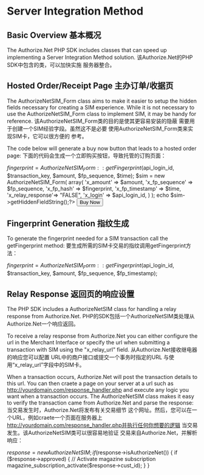 Server Integration Method
=========================

Basic Overview
基本概况
--------------

The Authorize.Net PHP SDK includes classes that can speed up implementing
a Server Integration Method solution.
该Authorize.Net的PHP SDK中包含的类，可以加快实施
服务器整合。

Hosted Order/Receipt Page
主办订单/收据页
-------------------------

The AuthorizeNetSIM_Form class aims to make it easier to setup the hidden
fields necessary for creating a SIM experience. While it is not necessary
to use the AuthorizeNetSIM_Form class to implement SIM, it may be handy for
reference.
该AuthorizeNetSIM_Form类的目的是使其更容易安装的隐蔽
需要用于创建一个SIM经验字段。虽然这不是必要
使用AuthorizeNetSIM_Form类来实现SIM卡，它可以很方便的
参考。


The code below will generate a buy now button that leads to a hosted order page:
下面的代码会生成一个立即购买按钮，导致托管的订购页面：



<form method="post" action="https://test.authorize.net/gateway/transact.dll">
<?php
$amount = "9.99";
$fp_sequence = "123";
$time = time();

$fingerprint = AuthorizeNetSIM_Form::getFingerprint($api_login_id, $transaction_key, $amount, $fp_sequence, $time);
$sim = new AuthorizeNetSIM_Form(
    array(
    'x_amount'        => $amount,
    'x_fp_sequence'   => $fp_sequence,
    'x_fp_hash'       => $fingerprint,
    'x_fp_timestamp'  => $time,
    'x_relay_response'=> "FALSE",
    'x_login'         => $api_login_id,
    )
);
echo $sim->getHiddenFieldString();?>
<input type="submit" value="Buy Now">
</form>

Fingerprint Generation
指纹生成
----------------------

To generate the fingerprint needed for a SIM transaction call the getFingerprint method:
要生成所需的SIM卡交易的指纹调用getFingerprint方法：

$fingerprint = AuthorizeNetSIM_Form::getFingerprint($api_login_id, $transaction_key, $amount, $fp_sequence, $fp_timestamp);


Relay Response
返回页的响应设置
--------------

The PHP SDK includes a AuthorizeNetSIM class for handling a relay response from
Authorize.Net.
PHP的SDK包括一个AuthorizeNetSIM类处理从Authorize.Net一个响应返回。

To receive a relay response from Authorize.Net you can either configure the
url in the Merchant Interface or specify the url when submitting a transaction
with SIM using the "x_relay_url" field.
从Authorize.Net接收继电器的响应您可以配置
URL中的商户接口或提交一个事务时指定的URL
与使用“x_relay_url”字段中的SIM卡。


When a transaction occurs, Authorize.Net will post the transaction details to
this url. You can then craete a page on your server at a url such as
http://yourdomain.com/response_handler.php and execute any logic you want
when a transaction occurs. The AuthorizeNetSIM class makes it easy to verify
the transaction came from Authorize.Net and parse the response:
当交易发生时，Authorize.Net将发布有关交易细节
这个网址。然后，您可以在一个URL，例如craete一个页面在服务器上
http://yourdomain.com/response_handler.php并执行任何你想要的逻辑
当交易发生。该AuthorizeNetSIM类可以很容易地验证
交易来自Authorize.Net，并解析响应：


$response = new AuthorizeNetSIM;
if ($response->isAuthorizeNet())
{
  if ($response->approved)
  {
    // Activate magazine subscription
    magazine_subscription_activate($response->cust_id);
  }
}
